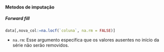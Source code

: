 #### Metodos de imputação

##### Forward fill
```r
data[,nova_col:=na.locf(`coluna`, na.rm = FALSE)]
```

* `na.rm`: Esse argumento especifica que os valores ausentes no início da série não serão removidos.

